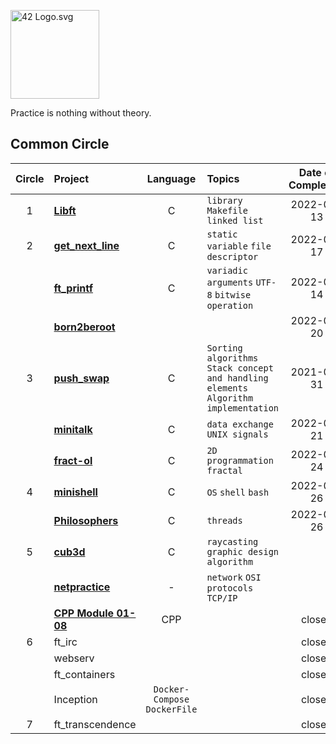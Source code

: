 <p><img src="https://upload.wikimedia.org/wikipedia/commons/8/8d/42_Logo.svg" alt="42 Logo.svg" width="142"></p>

Practice is nothing without theory.

## Common Circle
| Circle | Project | Language | Topics | Date of Completion | Result |
|:---:|:---|:---:|:---|:---:|:---:|
| 1 | [**Libft**](./mandatory/1_libft) | C | `library` `Makefile` `linked list` | 2022-01-13 | 125 |
| 2 | [**get_next_line**](./mandatory/2_get_next_line) | C | `static variable` `file descriptor` | 2022-01-17 | 125 |
|   | [**ft_printf**](./mandatory/2_ft_printf) | C | `variadic arguments` `UTF-8` `bitwise operation` | 2022-01-14 | 115 |
|   | [**born2beroot**](./mandatory/2_born2beroot) |  |  | 2022-01-20 | 121 |
| 3 | [**push_swap**](./mandatory/3_push_swap) | C | `Sorting algorithms` `Stack concept and handling elements` `Algorithm implementation` | 2021-05-31 | 123 |
|   | [**minitalk**](./mandatory/3_minitalk) | C | `data exchange` `UNIX signals` | 2022-01-21 | 125 |
|   | [**fract-ol**](./mandatory/3_fract-ol) | C | `2D programmation` `fractal` | 2022-01-24 | 125 |
| 4 | [**minishell**](./mandatory/4_minishell) | C | `OS` `shell` `bash` | 2022-04-26 | 125 |
|   | [**Philosophers**](./mandatory/4_philosophers/) | C | `threads` | 2022-01-26 | 100 |
| 5 | [**cub3d**](./mandatory/5_cub3d) | C | `raycasting` `graphic design` `algorithm` |  | closed |
|   | [**netpractice**]() | - | `network` `OSI protocols` `TCP/IP` |  | closed |
|   | [**CPP Module 01-08**](./mandatory/5_CPP_01_08/) | CPP |  | closed |
| 6 | ft_irc |  |  | closed |
|   | webserv |  |  | closed |
|   | ft_containers |  |  | closed |
|   | Inception | `Docker-Compose` `DockerFile `|  | closed |
| 7 | ft_transcendence |  |  | closed |
